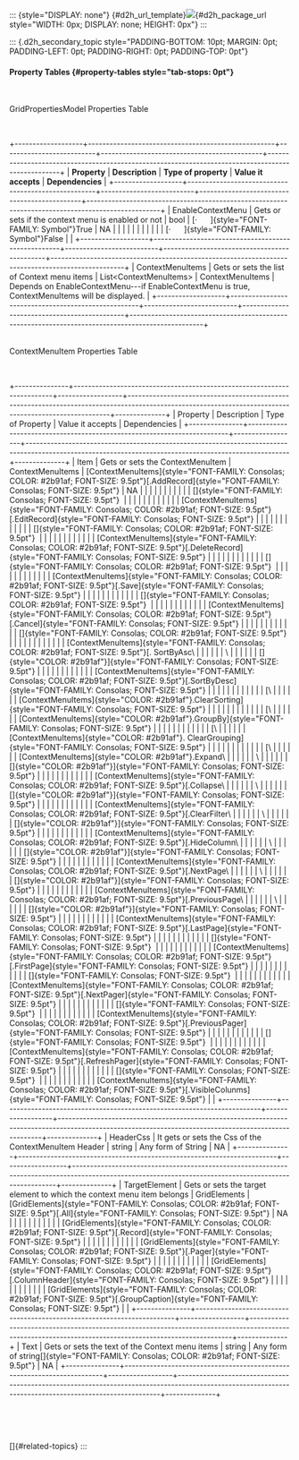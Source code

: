 ::: {style="DISPLAY: none"}
[](ms-xhelp:///?Id=d2h_url_template){#d2h_url_template}![](!package_url!){#d2h_package_url style="WIDTH: 0px; DISPLAY: none; HEIGHT: 0px"}
:::

::: {.d2h_secondary_topic style="PADDING-BOTTOM: 10pt; MARGIN: 0pt; PADDING-LEFT: 0pt; PADDING-RIGHT: 0pt; PADDING-TOP: 0pt"}
#### Property Tables {#property-tables style="tab-stops: 0pt"}

 

GridPropertiesModel Properties Table

 

+-------------------+----------------------------------------------------+--------------------------+---------------------------------------------+--------------------------------------------------------------------------------------------------+
| **Property**      | **Description**                                    | **Type of property**     | **Value it accepts**                        | **Dependencies**                                                                                 |
+-------------------+----------------------------------------------------+--------------------------+---------------------------------------------+--------------------------------------------------------------------------------------------------+
| EnableContextMenu | Gets or sets if the context menu is enabled or not | bool                     | [·      ]{style="FONT-FAMILY: Symbol"}True  | NA                                                                                               |
|                   |                                                    |                          |                                             |                                                                                                  |
|                   |                                                    |                          | [·      ]{style="FONT-FAMILY: Symbol"}False |                                                                                                  |
+-------------------+----------------------------------------------------+--------------------------+---------------------------------------------+--------------------------------------------------------------------------------------------------+
| ContextMenuItems  | Gets or sets the list of Context menu items        | List\<ContextMenuItems\> | ContextMenuItems                            | Depends on EnableContextMenu---if EnableContextMenu is true, ContextMenuItems will be displayed. |
+-------------------+----------------------------------------------------+--------------------------+---------------------------------------------+--------------------------------------------------------------------------------------------------+

\
ContextMenuItem Properties Table

 

+---------------+------------------------------------------------------------------------+------------------+-------------------------------------------------------------------------------------------------------------------------------------------------------+--------------+
| Property      | Description                                                            | Type of Property | Value it accepts                                                                                                                                      | Dependencies |
+---------------+------------------------------------------------------------------------+------------------+-------------------------------------------------------------------------------------------------------------------------------------------------------+--------------+
| Item          | Gets or sets the ContextMenuItem                                       | ContextMenuItems | [ContextMenuItems]{style="FONT-FAMILY: Consolas; COLOR: #2b91af; FONT-SIZE: 9.5pt"}[.AddRecord]{style="FONT-FAMILY: Consolas; FONT-SIZE: 9.5pt"}      | NA           |
|               |                                                                        |                  |                                                                                                                                                       |              |
|               |                                                                        |                  | []{style="FONT-FAMILY: Consolas; FONT-SIZE: 9.5pt"}                                                                                                   |              |
|               |                                                                        |                  |                                                                                                                                                       |              |
|               |                                                                        |                  | [ContextMenuItems]{style="FONT-FAMILY: Consolas; COLOR: #2b91af; FONT-SIZE: 9.5pt"}[.EditRecord]{style="FONT-FAMILY: Consolas; FONT-SIZE: 9.5pt"}     |              |
|               |                                                                        |                  |                                                                                                                                                       |              |
|               |                                                                        |                  | []{style="FONT-FAMILY: Consolas; COLOR: #2b91af; FONT-SIZE: 9.5pt"}                                                                                   |              |
|               |                                                                        |                  |                                                                                                                                                       |              |
|               |                                                                        |                  | [ContextMenuItems]{style="FONT-FAMILY: Consolas; COLOR: #2b91af; FONT-SIZE: 9.5pt"}[.DeleteRecord]{style="FONT-FAMILY: Consolas; FONT-SIZE: 9.5pt"}   |              |
|               |                                                                        |                  |                                                                                                                                                       |              |
|               |                                                                        |                  | []{style="FONT-FAMILY: Consolas; COLOR: #2b91af; FONT-SIZE: 9.5pt"}                                                                                   |              |
|               |                                                                        |                  |                                                                                                                                                       |              |
|               |                                                                        |                  | [ContextMenuItems]{style="FONT-FAMILY: Consolas; COLOR: #2b91af; FONT-SIZE: 9.5pt"}[.Save]{style="FONT-FAMILY: Consolas; FONT-SIZE: 9.5pt"}           |              |
|               |                                                                        |                  |                                                                                                                                                       |              |
|               |                                                                        |                  | []{style="FONT-FAMILY: Consolas; COLOR: #2b91af; FONT-SIZE: 9.5pt"}                                                                                   |              |
|               |                                                                        |                  |                                                                                                                                                       |              |
|               |                                                                        |                  | [ContextMenuItems]{style="FONT-FAMILY: Consolas; COLOR: #2b91af; FONT-SIZE: 9.5pt"}[.Cancel]{style="FONT-FAMILY: Consolas; FONT-SIZE: 9.5pt"}         |              |
|               |                                                                        |                  |                                                                                                                                                       |              |
|               |                                                                        |                  | []{style="FONT-FAMILY: Consolas; COLOR: #2b91af; FONT-SIZE: 9.5pt"}                                                                                   |              |
|               |                                                                        |                  |                                                                                                                                                       |              |
|               |                                                                        |                  | [ContextMenuItems]{style="FONT-FAMILY: Consolas; COLOR: #2b91af; FONT-SIZE: 9.5pt"}[. SortByAsc\                                                      |              |
|               |                                                                        |                  | \                                                                                                                                                     |              |
|               |                                                                        |                  | []{style="COLOR: #2b91af"}]{style="FONT-FAMILY: Consolas; FONT-SIZE: 9.5pt"}                                                                          |              |
|               |                                                                        |                  |                                                                                                                                                       |              |
|               |                                                                        |                  | [ContextMenuItems]{style="FONT-FAMILY: Consolas; COLOR: #2b91af; FONT-SIZE: 9.5pt"}[.SortByDesc]{style="FONT-FAMILY: Consolas; FONT-SIZE: 9.5pt"}     |              |
|               |                                                                        |                  |                                                                                                                                                       |              |
|               |                                                                        |                  | [\                                                                                                                                                    |              |
|               |                                                                        |                  | [ContextMenuItems]{style="COLOR: #2b91af"}.ClearSorting]{style="FONT-FAMILY: Consolas; FONT-SIZE: 9.5pt"}                                             |              |
|               |                                                                        |                  |                                                                                                                                                       |              |
|               |                                                                        |                  | [\                                                                                                                                                    |              |
|               |                                                                        |                  | [ContextMenuItems]{style="COLOR: #2b91af"}.GroupBy]{style="FONT-FAMILY: Consolas; FONT-SIZE: 9.5pt"}                                                  |              |
|               |                                                                        |                  |                                                                                                                                                       |              |
|               |                                                                        |                  | [\                                                                                                                                                    |              |
|               |                                                                        |                  | [ContextMenuItems]{style="COLOR: #2b91af"}. ClearGrouping]{style="FONT-FAMILY: Consolas; FONT-SIZE: 9.5pt"}                                           |              |
|               |                                                                        |                  |                                                                                                                                                       |              |
|               |                                                                        |                  | [\                                                                                                                                                    |              |
|               |                                                                        |                  | [ContextMenuItems]{style="COLOR: #2b91af"}.Expand\                                                                                                    |              |
|               |                                                                        |                  | \                                                                                                                                                     |              |
|               |                                                                        |                  | []{style="COLOR: #2b91af"}]{style="FONT-FAMILY: Consolas; FONT-SIZE: 9.5pt"}                                                                          |              |
|               |                                                                        |                  |                                                                                                                                                       |              |
|               |                                                                        |                  | [ContextMenuItems]{style="FONT-FAMILY: Consolas; COLOR: #2b91af; FONT-SIZE: 9.5pt"}[.Collapse\                                                        |              |
|               |                                                                        |                  | \                                                                                                                                                     |              |
|               |                                                                        |                  | []{style="COLOR: #2b91af"}]{style="FONT-FAMILY: Consolas; FONT-SIZE: 9.5pt"}                                                                          |              |
|               |                                                                        |                  |                                                                                                                                                       |              |
|               |                                                                        |                  | [ContextMenuItems]{style="FONT-FAMILY: Consolas; COLOR: #2b91af; FONT-SIZE: 9.5pt"}[.ClearFilter\                                                     |              |
|               |                                                                        |                  | \                                                                                                                                                     |              |
|               |                                                                        |                  | []{style="COLOR: #2b91af"}]{style="FONT-FAMILY: Consolas; FONT-SIZE: 9.5pt"}                                                                          |              |
|               |                                                                        |                  |                                                                                                                                                       |              |
|               |                                                                        |                  | [ContextMenuItems]{style="FONT-FAMILY: Consolas; COLOR: #2b91af; FONT-SIZE: 9.5pt"}[.HideColumn\                                                      |              |
|               |                                                                        |                  | \                                                                                                                                                     |              |
|               |                                                                        |                  | []{style="COLOR: #2b91af"}]{style="FONT-FAMILY: Consolas; FONT-SIZE: 9.5pt"}                                                                          |              |
|               |                                                                        |                  |                                                                                                                                                       |              |
|               |                                                                        |                  | [ContextMenuItems]{style="FONT-FAMILY: Consolas; COLOR: #2b91af; FONT-SIZE: 9.5pt"}[.NextPage\                                                        |              |
|               |                                                                        |                  | \                                                                                                                                                     |              |
|               |                                                                        |                  | []{style="COLOR: #2b91af"}]{style="FONT-FAMILY: Consolas; FONT-SIZE: 9.5pt"}                                                                          |              |
|               |                                                                        |                  |                                                                                                                                                       |              |
|               |                                                                        |                  | [ContextMenuItems]{style="FONT-FAMILY: Consolas; COLOR: #2b91af; FONT-SIZE: 9.5pt"}[.PreviousPage\                                                    |              |
|               |                                                                        |                  | \                                                                                                                                                     |              |
|               |                                                                        |                  | []{style="COLOR: #2b91af"}]{style="FONT-FAMILY: Consolas; FONT-SIZE: 9.5pt"}                                                                          |              |
|               |                                                                        |                  |                                                                                                                                                       |              |
|               |                                                                        |                  | [ContextMenuItems]{style="FONT-FAMILY: Consolas; COLOR: #2b91af; FONT-SIZE: 9.5pt"}[.LastPage]{style="FONT-FAMILY: Consolas; FONT-SIZE: 9.5pt"}       |              |
|               |                                                                        |                  |                                                                                                                                                       |              |
|               |                                                                        |                  | []{style="FONT-FAMILY: Consolas; FONT-SIZE: 9.5pt"}                                                                                                   |              |
|               |                                                                        |                  |                                                                                                                                                       |              |
|               |                                                                        |                  | [ContextMenuItems]{style="FONT-FAMILY: Consolas; COLOR: #2b91af; FONT-SIZE: 9.5pt"}[.FirstPage]{style="FONT-FAMILY: Consolas; FONT-SIZE: 9.5pt"}      |              |
|               |                                                                        |                  |                                                                                                                                                       |              |
|               |                                                                        |                  | []{style="FONT-FAMILY: Consolas; FONT-SIZE: 9.5pt"}                                                                                                   |              |
|               |                                                                        |                  |                                                                                                                                                       |              |
|               |                                                                        |                  | [ContextMenuItems]{style="FONT-FAMILY: Consolas; COLOR: #2b91af; FONT-SIZE: 9.5pt"}[.NextPager]{style="FONT-FAMILY: Consolas; FONT-SIZE: 9.5pt"}      |              |
|               |                                                                        |                  |                                                                                                                                                       |              |
|               |                                                                        |                  | []{style="FONT-FAMILY: Consolas; FONT-SIZE: 9.5pt"}                                                                                                   |              |
|               |                                                                        |                  |                                                                                                                                                       |              |
|               |                                                                        |                  | [ContextMenuItems]{style="FONT-FAMILY: Consolas; COLOR: #2b91af; FONT-SIZE: 9.5pt"}[.PreviousPager]{style="FONT-FAMILY: Consolas; FONT-SIZE: 9.5pt"}  |              |
|               |                                                                        |                  |                                                                                                                                                       |              |
|               |                                                                        |                  | []{style="FONT-FAMILY: Consolas; FONT-SIZE: 9.5pt"}                                                                                                   |              |
|               |                                                                        |                  |                                                                                                                                                       |              |
|               |                                                                        |                  | [ContextMenuItems]{style="FONT-FAMILY: Consolas; COLOR: #2b91af; FONT-SIZE: 9.5pt"}[.RefreshPager]{style="FONT-FAMILY: Consolas; FONT-SIZE: 9.5pt"}   |              |
|               |                                                                        |                  |                                                                                                                                                       |              |
|               |                                                                        |                  | []{style="FONT-FAMILY: Consolas; FONT-SIZE: 9.5pt"}                                                                                                   |              |
|               |                                                                        |                  |                                                                                                                                                       |              |
|               |                                                                        |                  | [ContextMenuItems]{style="FONT-FAMILY: Consolas; COLOR: #2b91af; FONT-SIZE: 9.5pt"}[.VisibleColunms]{style="FONT-FAMILY: Consolas; FONT-SIZE: 9.5pt"} |              |
+---------------+------------------------------------------------------------------------+------------------+-------------------------------------------------------------------------------------------------------------------------------------------------------+--------------+
| HeaderCss     | It gets or sets the Css of the ContextMenuItem Header                  | string           | Any form of String                                                                                                                                    | NA           |
+---------------+------------------------------------------------------------------------+------------------+-------------------------------------------------------------------------------------------------------------------------------------------------------+--------------+
| TargetElement | Gets or sets the target element to which the context menu item belongs | GridElements     | [GridElements]{style="FONT-FAMILY: Consolas; COLOR: #2b91af; FONT-SIZE: 9.5pt"}[.All]{style="FONT-FAMILY: Consolas; FONT-SIZE: 9.5pt"}                | NA           |
|               |                                                                        |                  |                                                                                                                                                       |              |
|               |                                                                        |                  | [GridElements]{style="FONT-FAMILY: Consolas; COLOR: #2b91af; FONT-SIZE: 9.5pt"}[.Record]{style="FONT-FAMILY: Consolas; FONT-SIZE: 9.5pt"}             |              |
|               |                                                                        |                  |                                                                                                                                                       |              |
|               |                                                                        |                  | [GridElements]{style="FONT-FAMILY: Consolas; COLOR: #2b91af; FONT-SIZE: 9.5pt"}[.Pager]{style="FONT-FAMILY: Consolas; FONT-SIZE: 9.5pt"}              |              |
|               |                                                                        |                  |                                                                                                                                                       |              |
|               |                                                                        |                  | [GridElements]{style="FONT-FAMILY: Consolas; COLOR: #2b91af; FONT-SIZE: 9.5pt"}[.ColumnHeader]{style="FONT-FAMILY: Consolas; FONT-SIZE: 9.5pt"}       |              |
|               |                                                                        |                  |                                                                                                                                                       |              |
|               |                                                                        |                  | [GridElements]{style="FONT-FAMILY: Consolas; COLOR: #2b91af; FONT-SIZE: 9.5pt"}[.GroupCaption]{style="FONT-FAMILY: Consolas; FONT-SIZE: 9.5pt"}       |              |
+---------------+------------------------------------------------------------------------+------------------+-------------------------------------------------------------------------------------------------------------------------------------------------------+--------------+
| Text          | Gets or sets the text of the Context menu items                        | string           | Any form of string[]{style="FONT-FAMILY: Consolas; COLOR: #2b91af; FONT-SIZE: 9.5pt"}                                                                 | NA           |
+---------------+------------------------------------------------------------------------+------------------+-------------------------------------------------------------------------------------------------------------------------------------------------------+--------------+

 

 

[]{#related-topics}
:::
